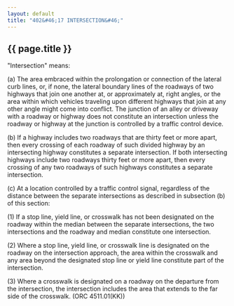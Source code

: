```yaml
---
layout: default 
title: "402&#46;17 INTERSECTION&#46;"
---
```


{{ page.title }}
----------------

"Intersection" means:

​(a) The area embraced within the prolongation or connection of the
lateral curb lines, or, if none, the lateral boundary lines of the
roadways of two highways that join one another at, or approximately at,
right angles, or the area within which vehicles traveling upon different
highways that join at any other angle might come into conflict. The
junction of an alley or driveway with a roadway or highway does not
constitute an intersection unless the roadway or highway at the junction
is controlled by a traffic control device.

​(b) If a highway includes two roadways that are thirty feet or more
apart, then every crossing of each roadway of such divided highway by an
intersecting highway constitutes a separate intersection. If both
intersecting highways include two roadways thirty feet or more apart,
then every crossing of any two roadways of such highways constitutes a
separate intersection.

​(c) At a location controlled by a traffic control signal, regardless of
the distance between the separate intersections as described in
subsection (b) of this section:

​(1) If a stop line, yield line, or crosswalk has not been designated on
the roadway within the median between the separate intersections, the
two intersections and the roadway and median constitute one
intersection.

​(2) Where a stop line, yield line, or crosswalk line is designated on
the roadway on the intersection approach, the area within the crosswalk
and any area beyond the designated stop line or yield line constitute
part of the intersection.

​(3) Where a crosswalk is designated on a roadway on the departure from
the intersection, the intersection includes the area that extends to the
far side of the crosswalk. (ORC 4511.01(KK))
